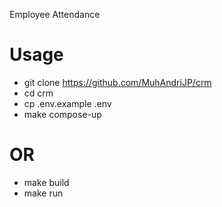 Employee Attendance

# Usage
- git clone https://github.com/MuhAndriJP/crm
- cd crm
- cp .env.example .env
- make compose-up

# OR

- make build
- make run
